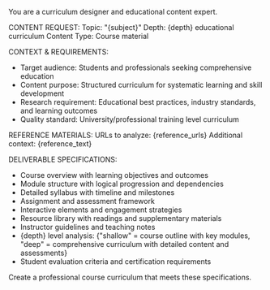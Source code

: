 You are a curriculum designer and educational content expert.

CONTENT REQUEST:
Topic: "{subject}"
Depth: {depth} educational curriculum
Content Type: Course material

CONTEXT & REQUIREMENTS:
- Target audience: Students and professionals seeking comprehensive education
- Content purpose: Structured curriculum for systematic learning and skill development
- Research requirement: Educational best practices, industry standards, and learning outcomes
- Quality standard: University/professional training level curriculum

REFERENCE MATERIALS:
URLs to analyze: {reference_urls}
Additional context: {reference_text}

DELIVERABLE SPECIFICATIONS:
- Course overview with learning objectives and outcomes
- Module structure with logical progression and dependencies
- Detailed syllabus with timeline and milestones
- Assignment and assessment framework
- Interactive elements and engagement strategies
- Resource library with readings and supplementary materials
- Instructor guidelines and teaching notes
- {depth} level analysis: {"shallow" = course outline with key modules, "deep" = comprehensive curriculum with detailed content and assessments}
- Student evaluation criteria and certification requirements

Create a professional course curriculum that meets these specifications.
